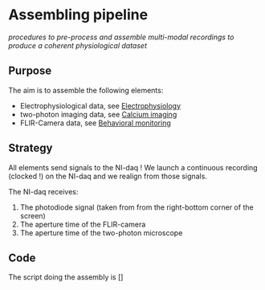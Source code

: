# Assembling pipeline

*procedures to pre-process and assemble multi-modal recordings to produce a coherent physiological dataset*

## Purpose

The aim is to assemble the following elements:

- Electrophysiological data, see [Electrophysiology](electrophy/README.md)
- two-photon imaging data, see [Calcium imaging](Ca-imaging/README.md)
- FLIR-Camera data,  see [Behavioral monitoring](behavioral-montoring/README.md)

## Strategy

All elements send signals to the NI-daq ! We launch a continuous recording (clocked !) on the NI-daq and we realign from those signals.

The NI-daq receives:

1. The photodiode signal (taken from from the right-bottom corner of the screen)
2. The aperture time of the FLIR-camera
3. The aperture time of the two-photon microscope

## Code

The script doing the assembly is []





